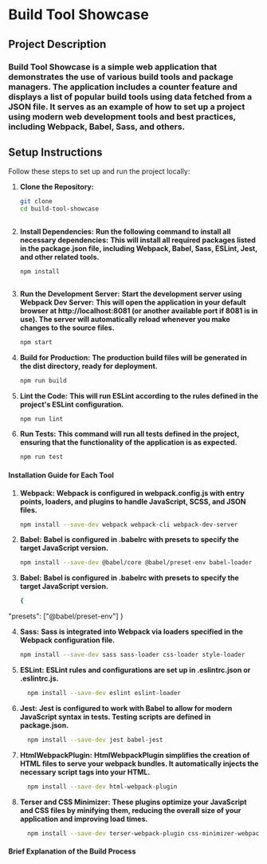 # Build Tool Showcase
## Project Description
### Build Tool Showcase is a simple web application that demonstrates the use of various build tools and package managers. The application includes a counter feature and displays a list of popular build tools using data fetched from a JSON file. It serves as an example of how to set up a project using modern web development tools and best practices, including Webpack, Babel, Sass, and others.
## Setup Instructions
Follow these steps to set up and run the project locally:

1. **Clone the Repository:**

   ```bash
   git clone 
   cd build-tool-showcase
 

2. **Install Dependencies:**
   **Run the following command to install all necessary dependencies:**
   **This will install all required packages listed in the package.json file, including Webpack, Babel, Sass, ESLint, Jest, and other related tools.**
   ```bash
   npm install


   
3. **Run the Development Server:**
   **Start the development server using Webpack Dev Server:**
   **This will open the application in your default browser at http://localhost:8081 (or another available port if 8081 is in use). The server will automatically reload whenever you make changes to the source files.**

   ```bash
   npm start

4. **Build for Production:**
   **The production build files will be generated in the dist directory, ready for deployment.**

   ```bash
   npm run build
   
5. **Lint the Code:**
   **This will run ESLint according to the rules defined in the project's ESLint configuration.**

   ```bash
   npm run lint


6. **Run Tests:**
   **This command will run all tests defined in the project, ensuring that the functionality of the application is as expected.**

   ```bash
   npm run test
   
#### Installation Guide for Each Tool

1. **Webpack:**
   **Webpack is configured in webpack.config.js with entry points, loaders, and plugins to handle JavaScript, SCSS, and JSON files.**

   ```bash
   npm install --save-dev webpack webpack-cli webpack-dev-server

2. **Babel:**
   **Babel is configured in .babelrc with presets to specify the target JavaScript version.**

   ```bash
   npm install --save-dev @babel/core @babel/preset-env babel-loader

3. **Babel:**
   **Babel is configured in .babelrc with presets to specify the target JavaScript version.**

   ```bash
   {
  "presets": ["@babel/preset-env"]
}

4. **Sass:**
   **Sass is integrated into Webpack via loaders specified in the Webpack configuration file.**

   ```bash
   npm install --save-dev sass sass-loader css-loader style-loader

5. **ESLint:**
   **ESLint rules and configurations are set up in .eslintrc.json or .eslintrc.js.**

   ```bash
     npm install --save-dev eslint eslint-loader

6. **Jest:**
   **Jest is configured to work with Babel to allow for modern JavaScript syntax in tests. Testing scripts are defined in package.json.**

   ```bash
     npm install --save-dev jest babel-jest

7. **HtmlWebpackPlugin:**
   **HtmlWebpackPlugin simplifies the creation of HTML files to serve your webpack bundles. It automatically injects the necessary script tags into your HTML.**

   ```bash
     npm install --save-dev html-webpack-plugin

8. **Terser and CSS Minimizer:**
   **These plugins optimize your JavaScript and CSS files by minifying them, reducing the overall size of your application and improving load times.**

   ```bash
     npm install --save-dev terser-webpack-plugin css-minimizer-webpack-plugin

#### Brief Explanation of the Build Process







 




